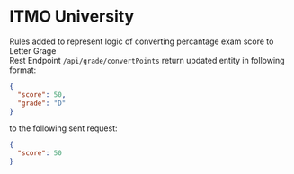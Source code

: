 # ITMO University

Rules added to represent logic of converting percantage exam score to Letter Grage<br>
Rest Endpoint `/api/grade/convertPoints` return updated entity in following format:
```json
{
  "score": 50,
  "grade": "D"
}
```
to the following sent request:
```json
{
  "score": 50
}
```